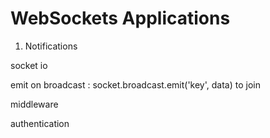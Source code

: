 # WebSockets Applications

1. Notifications

socket
io

emit
on
broadcast : socket.broadcast.emit('key', data)
to
join

middleware

authentication
